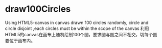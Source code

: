 # draw100Circles
Using HTML5-canvas in canvas drawn 100 circles randomly, circle and circle  disjoint ,each circles must be within the scope of the canvas  利用HTML5的canvas在画布上随机绘制100个圆，要求圆与圆之间不相交，切每个圆要位于画布内。
